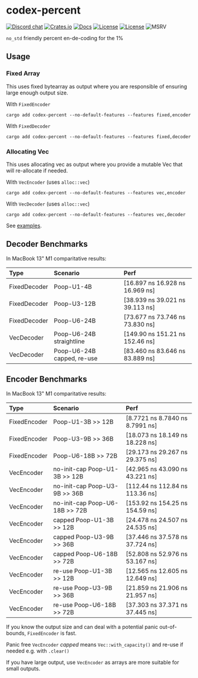 # codex-percent

[![Discord chat][discord-badge]][discord-url]
[![Crates.io](https://img.shields.io/crates/v/codex-percent.svg)](https://crates.io/crates/codex-percent)
[![Docs](https://docs.rs/codex-percent/badge.svg)](https://docs.rs/codex-percent)
[![License](https://img.shields.io/badge/License-Apache%202.0-blue.svg)](https://opensource.org/licenses/Apache-2.0)
[![License](https://img.shields.io/badge/License-MIT-yellow.svg)](https://opensource.org/licenses/MIT)
![MSRV](https://img.shields.io/badge/MSRV-1.70.0-blue)


`no_std` friendly percent en-de-coding for the 1%

## Usage

### Fixed Array

This uses fixed bytearray as output where you are responsible of ensuring large enough output size.

With `FixedEncoder`
```ignore
cargo add codex-percent --no-default-features --features fixed,encoder
```

With `FixedDecoder`
```ignore
cargo add codex-percent --no-default-features --features fixed,decoder
```

### Allocating Vec

This uses allocating vec as output where you provide a mutable Vec that will re-allocate if needed.

With `VecEncoder` (uses `alloc::vec`)
```ignore
cargo add codex-percent --no-default-features --features vec,encoder
```

With `VecDecoder` (uses `alloc::vec`)
```ignore
cargo add codex-percent --no-default-features --features vec,decoder
```

See [examples](./examples).

## Decoder Benchmarks

In MacBook 13" M1 comparitative results:


| Type         | Scenario                       | Perf                            |
| :---         | :---                           | :---                            |
| FixedDecoder | Poop-U1-4B                     | [16.897 ns 16.928 ns 16.969 ns] |
| FixedDecoder | Poop-U3-12B                    | [38.939 ns 39.021 ns 39.113 ns] |
| FixedDecoder | Poop-U6-24B                    | [73.677 ns 73.746 ns 73.830 ns] |
| VecDecoder   | Poop-U6-24B straightline       | [149.90 ns 151.21 ns 152.46 ns] |
| VecDecoder   | Poop-U6-24B capped, re-use     | [83.460 ns 83.646 ns 83.889 ns] |

## Encoder Benchmarks

In MacBook 13" M1 comparitative results:

| Type         | Scenario                       | Perf                            |
| :---         | :---                           | :---                            |
| FixedEncoder | Poop-U1-3B >> 12B              | [8.7721 ns 8.7840 ns 8.7991 ns] |
| FixedEncoder | Poop-U3-9B >> 36B              | [18.073 ns 18.149 ns 18.228 ns] |
| FixedEncoder | Poop-U6-18B >> 72B             | [29.173 ns 29.267 ns 29.375 ns] |
| VecEncoder   | no-init-cap Poop-U1-3B >> 12B  | [42.965 ns 43.090 ns 43.221 ns] |
| VecEncoder   | no-init-cap Poop-U3-9B >> 36B  | [112.44 ns 112.84 ns 113.36 ns] |
| VecEncoder   | no-init-cap Poop-U6-18B >> 72B | [153.92 ns 154.25 ns 154.59 ns] |
| VecEncoder   | capped Poop-U1-3B >> 12B       | [24.478 ns 24.507 ns 24.535 ns] |
| VecEncoder   | capped Poop-U3-9B >> 36B       | [37.446 ns 37.578 ns 37.724 ns] |
| VecEncoder   | capped Poop-U6-18B >> 72B      | [52.808 ns 52.976 ns 53.167 ns] |
| VecEncoder   | re-use Poop-U1-3B >> 12B       | [12.565 ns 12.605 ns 12.649 ns] |
| VecEncoder   | re-use Poop-U3-9B >> 36B       | [21.859 ns 21.906 ns 21.957 ns] |
| VecEncoder   | re-use Poop-U6-18B >> 72B      | [37.303 ns 37.371 ns 37.445 ns] |

If you know the output size and can deal with a potential panic out-of-bounds, `FixedEncoder` is fast.

Panic free `VecEncoder` *capped* means `Vec::with_capacity()` and re-use if needed e.g. with `.clear()`

If you have large output, use `VecEncoder` as arrays are more suitable for small outputs.

[discord-badge]: https://img.shields.io/discord/934761553952141402.svg?logo=discord
[discord-url]: https://discord.gg/rXVsmzhaZa
